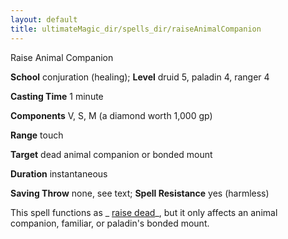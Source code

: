 ```yaml
---
layout: default
title: ultimateMagic_dir/spells_dir/raiseAnimalCompanion
---
```

Raise Animal Companion

**School** conjuration (healing); **Level** druid 5, paladin 4, ranger 4

**Casting Time** 1 minute

**Components** V, S, M (a diamond worth 1,000 gp)

**Range** touch

**Target** dead animal companion or bonded mount

**Duration** instantaneous

**Saving Throw** none, see text; **Spell Resistance** yes (harmless)

This spell functions as _ [raise dead](../../spells_dir/raiseDead#_raise-dead)_, but it only affects an animal companion, familiar, or paladin's bonded mount.


